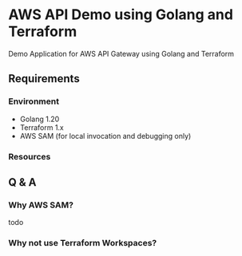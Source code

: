 # AWS API Demo using Golang and Terraform
Demo Application for AWS API Gateway using Golang and Terraform


## Requirements

### Environment
* Golang 1.20
* Terraform 1.x
* AWS SAM (for local invocation and debugging only)

### Resources

## Q & A

### Why AWS SAM?
todo

### Why not use Terraform Workspaces?